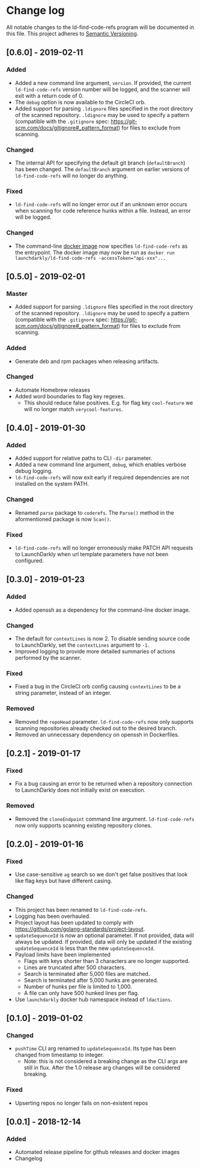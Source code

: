 # Change log

All notable changes to the ld-find-code-refs program will be documented in this file. This project adheres to [Semantic Versioning](http://semver.org).

## [0.6.0] - 2019-02-11
### Added
- Added a new command line argument, `version`. If provided, the current `ld-find-code-refs` version number will be logged, and the scanner will exit with a return code of 0.
- The `debug` option is now available to the CircleCI orb.
- Added support for parsing `.ldignore` files specified in the root directory of the scanned repository. `.ldignore` may be used to specify a pattern (compatible with the `.gitignore` spec: https://git-scm.com/docs/gitignore#_pattern_format) for files to exclude from scanning.

### Changed
- The internal API for specifying the default git branch (`defaultBranch`) has been changed. The `defaultBranch` argument on earlier versions of `ld-find-code-refs` will no longer do anything.

### Fixed
- `ld-find-code-refs` will no longer error out if an unknown error occurs when scanning for code reference hunks within a file. Instead, an error will be logged.

### Changed
- The command-line [docker image](https://hub.docker.com/r/launchdarkly/ld-find-code-refs) now specifies `ld-find-code-refs` as the entrypoint. The docker image may now be run as `docker run launchdarkly/ld-find-code-refs -accessToken="api-xxx"...`

## [0.5.0] - 2019-02-01
### Master
- Added support for parsing `.ldignore` files specified in the root directory of the scanned repository. `.ldignore` may be used to specify a pattern (compatible with the `.gitignore` spec: https://git-scm.com/docs/gitignore#_pattern_format) for files to exclude from scanning.

### Added
- Generate deb and rpm packages when releasing artifacts.

### Changed
- Automate Homebrew releases
- Added word boundaries to flag key regexes.
  - This should reduce false positives. E.g. for flag key `cool-feature` we will no longer match `verycool-features`.

## [0.4.0] - 2019-01-30

### Added
- Added support for relative paths to CLI `-dir` parameter.
- Added a new command line argument, `debug`, which enables verbose debug logging.
- `ld-find-code-refs` will now exit early if required dependencies are not installed on the system PATH.

### Changed
- Renamed `parse` package to `coderefs`. The `Parse()` method in the aformentioned package is now `Scan()`.

### Fixed
- `ld-find-code-refs` will no longer erroneously make PATCH API requests to LaunchDarkly when url template parameters have not been configured.


## [0.3.0] - 2019-01-23

### Added
- Added openssh as a dependency for the command-line docker image.

### Changed
- The default for `contextLines` is now 2. To disable sending source code to LaunchDarkly, set the `contextLines` argument to `-1`.
- Improved logging to provide more detailed summaries of actions performed by the scanner.

### Fixed
- Fixed a bug in the CircleCI orb config causing `contextLines` to be a string parameter, instead of an integer.

### Removed
- Removed the `repoHead` parameter. `ld-find-code-refs` now only supports scanning repositories already checked out to the desired branch.
- Removed an unnecessary dependency on openssh in Dockerfiles.

## [0.2.1] - 2019-01-17
### Fixed
- Fix a bug causing an error to be returned when a repository connection to LaunchDarkly does not initially exist on execution.

### Removed
- Removed the `cloneEndpoint` command line argument. `ld-find-code-refs` now only supports scanning existing repository clones.

## [0.2.0] - 2019-01-16
### Fixed
- Use case-sensitive `ag` search so we don't get false positives that look like flag keys but have different casing.

### Changed
- This project has been renamed to `ld-find-code-refs`.
- Logging has been overhauled.
- Project layout has been updated to comply with https://github.com/golang-standards/project-layout.
- `updateSequenceId` is now an optional parameter. If not provided, data will always be updated. If provided, data will only be updated if the existing `updateSequenceId` is less than the new `updateSequenceId`.
- Payload limits have been implemented
  - Flags with keys shorter than 3 characters are no longer supported.
  - Lines are truncated after 500 characters.
  - Search is terminated after 5,000 files are matched.
  - Search is terminated after 5,000 hunks are generated.
  - Number of hunks per file is limited to 1,000.
  - A file can only have 500 hunked lines per flag.
- Use `launchdarkly` docker hub namespace instead of `ldactions`.

## [0.1.0] - 2019-01-02
### Changed
- `pushTime` CLI arg renamed to `updateSequenceId`. Its type has been changed from timestamp to integer.
  - Note: this is not considered a breaking change as the CLI args are still in flux. After the 1.0 release arg changes will be considered breaking.

### Fixed
- Upserting repos no longer fails on non-existent repos

## [0.0.1] - 2018-12-14
### Added
- Automated release pipeline for github releases and docker images
- Changelog
